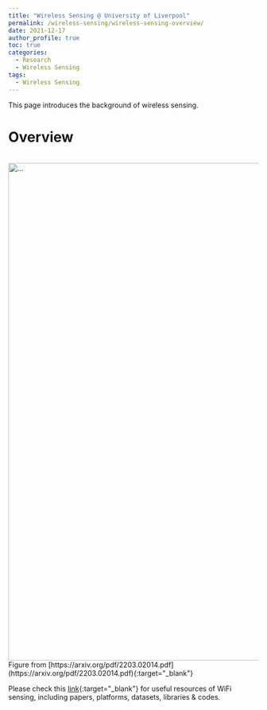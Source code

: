 ```yaml
---
title: "Wireless Sensing @ University of Liverpool"
permalink: /wireless-sensing/wireless-sensing-overview/
date: 2021-12-17
author_profile: true
toc: true
categories:
  - Research
  - Wireless Sensing
tags:
  - Wireless Sensing
---
```



This page introduces the background of wireless sensing.

# Overview

<br />
<img align="center" width="1000" src="{{ site.url }}/images\wireless-sensing\WirelessSensingSystemModel.png" alt="...">
<br />
Figure from [https://arxiv.org/pdf/2203.02014.pdf](https://arxiv.org/pdf/2203.02014.pdf){:target="_blank"}


Please check this [link](https://github.com/Marsrocky/Awesome-WiFi-CSI-Sensing){:target="_blank"} for useful resources of WiFi sensing, including papers, platforms, datasets, libraries & codes. 

